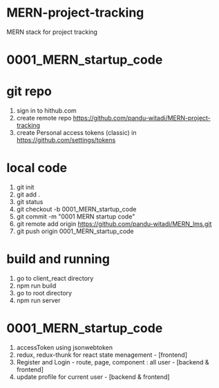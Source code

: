 # MERN-project-tracking
MERN stack for project tracking


# 0001_MERN_startup_code
# git repo
1. sign in to hithub.com
2. create remote repo https://github.com/pandu-witadi/MERN-project-tracking
3. create Personal access tokens (classic) in https://github.com/settings/tokens

# local code
1. git init
2. git add .
3. git status
4. git checkout -b 0001_MERN_startup_code
5. git commit -m "0001 MERN startup code"
6. git remote add origin https://github.com/pandu-witadi/MERN_lms.git
7. git push origin 0001_MERN_startup_code

# build and running
1. go to client_react directory
2. npm run build
3. go to root directory
4. npm run server


# 0001_MERN_startup_code
1. accessToken using jsonwebtoken
2. redux, redux-thunk for react state menagement - [frontend]
3. Register and Login - route, page, component : all user - [backend & frontend]
4. update profile for current user - [backend & frontend]
